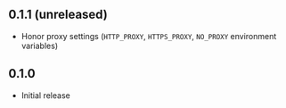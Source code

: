 ## 0.1.1 (unreleased)

- Honor proxy settings (`HTTP_PROXY`, `HTTPS_PROXY`, `NO_PROXY` environment variables)

## 0.1.0

- Initial release
